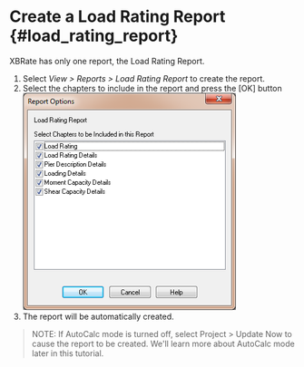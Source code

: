 Create a Load Rating Report {#load_rating_report}
======================================
XBRate has only one report, the Load Rating Report. 


1. Select *View > Reports > Load Rating Report* to create the report.
2. Select the chapters to include in the report and press the [OK] button ![](ReportOptions.png)
3. The report will be automatically created.


> NOTE: If AutoCalc mode is turned off, select Project > Update Now to cause the report to be created. We'll learn more about AutoCalc mode later in this tutorial.